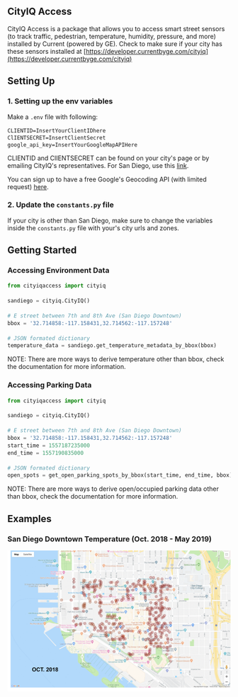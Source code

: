 ## CityIQ Access
CityIQ Access is a package that allows you to access smart street sensors (to track traffic, pedestrian, temperature, humidity, pressure, and more) installed by Current (powered by GE). Check to make sure if your city has these sensors installed at [https://developer.currentbyge.com/cityiq](https://developer.currentbyge.com/cityiq)

## Setting Up

### 1. Setting up the env variables
Make a `.env` file with following:

```
CLIENTID=InsertYourClientIDhere
ClIENTSECRET=InsertClientSecret
google_api_key=InsertYourGoogleMapAPIHere

```
CLIENTID and ClIENTSECRET can be found on your city's page or by emailing CityIQ's representatives. For San Diego, use this [link](https://www.sandiego.gov/sustainability/energy-and-water-efficiency/programs-projects/smart-city).

You can sign up to have a free Google's Geocoding API (with limited request) [here](https://developers.google.com/maps/documentation/geocoding/start).

### 2. Update the `constants.py` file
If your city is other than San Diego, make sure to change the variables inside the `constants.py` file with your's city urls and zones. 


## Getting Started


### Accessing Environment Data

```python
from cityiqaccess import cityiq

sandiego = cityiq.CityIQ()

# E street between 7th and 8th Ave (San Diego Downtown)
bbox = '32.714858:-117.158431,32.714562:-117.157248' 

# JSON formated dictionary
temperature_data = sandiego.get_temperature_metadata_by_bbox(bbox)
```

NOTE: There are more ways to derive temperature other than bbox, check the documentation for more information.

### Accessing Parking Data

```python
from cityiqaccess import cityiq

sandiego = cityiq.CityIQ()

# E street between 7th and 8th Ave (San Diego Downtown)
bbox = '32.714858:-117.158431,32.714562:-117.157248' 
start_time = 1557187235000
end_time = 1557190835000

# JSON formated dictionary
open_spots = get_open_parking_spots_by_bbox(start_time, end_time, bbox)

```
NOTE: There are more ways to derive open/occupied parking data other than bbox, check the documentation for more information.




## Examples

### San Diego Downtown Temperature (Oct. 2018 - May 2019)

![SDDT Weather](examples/sddt_weather.gif)

